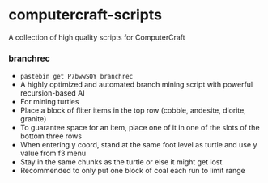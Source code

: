 # computercraft-scripts
A collection of high quality scripts for ComputerCraft

### branchrec
- `pastebin get P7bwwSQY branchrec`
- A highly optimized and automated branch mining script with powerful recursion-based AI
- For mining turtles
- Place a block of fliter items in the top row (cobble, andesite, diorite, granite)
- To guarantee space for an item, place one of it in one of the slots of the bottom three rows
- When entering y coord, stand at the same foot level as turtle and use y value from f3 menu
- Stay in the same chunks as the turtle or else it might get lost
- Recommended to only put one block of coal each run to limit range
